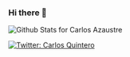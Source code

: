 ### Hi there 👋

![Github Stats for Carlos Azaustre](https://github-readme-stats.vercel.app/api?username=carlosqdev&show_icons=true&hide_border=true&title_color=ffb300&icon_color=ffb300&bg_color=1B2330)

[![Twitter: Carlos Quintero](https://img.shields.io/twitter/follow/carlosqdev?label=Carlos%20Quintero&style=social)](https://twitter.com/carlosqdev)

